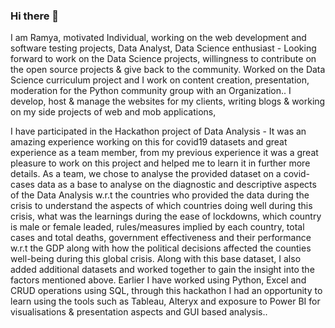 ### Hi there 👋
I am Ramya, motivated Individual, working on the web development and software testing projects, Data Analyst, Data Science enthusiast - Looking forward to work on the Data Science projects, willingness to contribute on the open source projects & give back to the community.
Worked on the Data Science curriculum project and I work on content creation, presentation, moderation for the Python community group with an Organization.. I develop, host & manage the websites for my clients, writing blogs & working on my side projects of web and mob applications,

I have participated in the Hackathon project of Data Analysis - It was an amazing experience working on this for covid19 datasets and great experience as a team member, from my previous experience it was a great pleasure to work on this project and helped me to learn it in further more details. As a team, we chose to analyse the provided dataset on a covid-cases data as a base to analyse on the diagnostic and descriptive aspects of the Data Analysis w.r.t the countries who provided the data during the crisis to understand the aspects of which countries doing well during this crisis, what was the learnings during the ease of lockdowns, which country is male or female leaded, rules/measures implied by each country, total cases and total deaths, government effectiveness and their performance w.r.t the GDP along with how the political decisions affected the counties well-being during this global crisis. Along with this base dataset, I also added additional datasets and worked together to gain the insight into the factors mentioned above. Earlier I have worked using Python, Excel and CRUD operations using SQL, through this hackathon I had an opportunity to learn using the tools such as Tableau, Alteryx and exposure to Power BI for visualisations & presentation aspects and GUI based analysis.. 

<!--
**rnedesigns/rnedesigns** is a ✨ _special_ ✨ repository because its `README.md` (this file) appears on your GitHub profile.

- 🔭 I’m currently working on ...
- 🌱 I’m currently learning ...
- 👯 I’m looking to collaborate on ...
- 🤔 I’m looking for help with ...
- 💬 Ask me about ...
- 📫 How to reach me: ...
- 😄 Pronouns: ...
- ⚡ Fun fact: ...
-->
